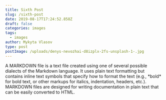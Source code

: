 ```yaml
---
title: Sixth Post
slug: /sixth-post
date: 2019-08-17T17:24:52.858Z
draft: false
categories: images
tags:
  - images
author: Mykyta Vlasov
type: post
postImage: /uploads/denys-nevozhai-d8izplx-2fs-unsplash-1-.jpg
---
```

A MARKDOWN file is a text file created using one of several possible dialects of the Markdown language. It uses plain text formatting but contains inline text symbols that specify how to format the text (e.g., \*bold\* for bold text, or other markups for italics, indentation, headers, etc.). MARKDOWN files are designed for writing documentation in plain text that can be easily converted to HTML.
